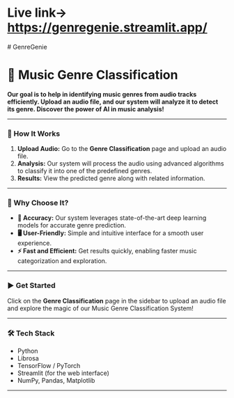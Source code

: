 # Live link-> https://genregenie.streamlit.app/

﻿# GenreGenie

# 🎵 Music Genre Classification

**Our goal is to help in identifying music genres from audio tracks efficiently. Upload an audio file, and our system will analyze it to detect its genre. Discover the power of AI in music analysis!**

---

### 🚀 How It Works

1. **Upload Audio:** Go to the **Genre Classification** page and upload an audio file.
2. **Analysis:** Our system will process the audio using advanced algorithms to classify it into one of the predefined genres.
3. **Results:** View the predicted genre along with related information.

---

### 🎯 Why Choose It?

- **🎯 Accuracy:** Our system leverages state-of-the-art deep learning models for accurate genre prediction.
- **🖥️ User-Friendly:** Simple and intuitive interface for a smooth user experience.
- **⚡ Fast and Efficient:** Get results quickly, enabling faster music categorization and exploration.

---

### ▶️ Get Started

Click on the **Genre Classification** page in the sidebar to upload an audio file and explore the magic of our Music Genre Classification System!

---

### 🛠 Tech Stack

- Python
- Librosa
- TensorFlow / PyTorch
- Streamlit (for the web interface)
- NumPy, Pandas, Matplotlib

---

